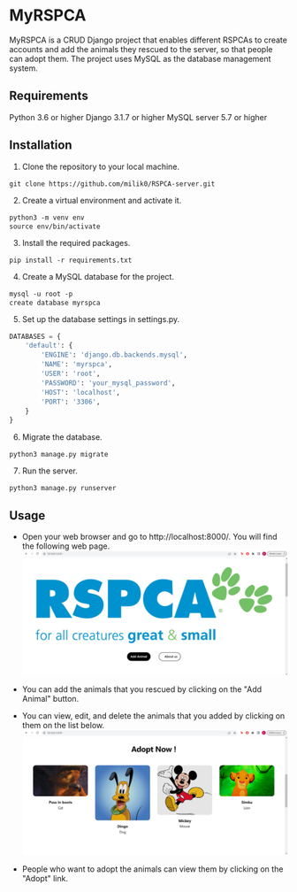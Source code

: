 # MyRSPCA
MyRSPCA is a CRUD Django project that enables different RSPCAs to create accounts and add the animals they rescued to the server, so that people can adopt them. The project uses MySQL as the database management system.

## Requirements
Python 3.6 or higher
Django 3.1.7 or higher
MySQL server 5.7 or higher

## Installation

1. Clone the repository to your local machine.
```shell
git clone https://github.com/milik0/RSPCA-server.git
```

2. Create a virtual environment and activate it.
```shell
python3 -m venv env
source env/bin/activate
```

3. Install the required packages.
```shell
pip install -r requirements.txt
```

4. Create a MySQL database for the project.
```shell
mysql -u root -p
create database myrspca
```

5. Set up the database settings in settings.py.

```python
DATABASES = {
    'default': {
        'ENGINE': 'django.db.backends.mysql',
        'NAME': 'myrspca',
        'USER': 'root',
        'PASSWORD': 'your_mysql_password',
        'HOST': 'localhost',
        'PORT': '3306',
    }
}
```

6. Migrate the database.
```shell
python3 manage.py migrate
```

7. Run the server.
```shell
python3 manage.py runserver
```

## Usage
- Open your web browser and go to http://localhost:8000/. You will find the following web page.
![Alt text](./mysite/app/static/app/images/home_page.png "Home Page")

- You can add the animals that you rescued by clicking on the "Add Animal" button.

- You can view, edit, and delete the animals that you added by clicking on them on the list below.
![Alt text](./mysite/app/static/app/images/view_list.png "Home Page")


- People who want to adopt the animals can view them by clicking on the "Adopt" link.






